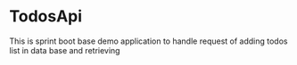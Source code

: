 # TodosApi
This is sprint boot base  demo application to handle request of adding todos list in data base and retrieving 
